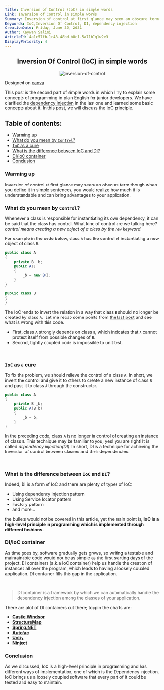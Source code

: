 ```yaml
---
Title: Inversion of Control (IoC) in simple words
Link: Inversion of Control in simple words
Summary: Inversion of control at first glance may seem an obscure term though when you define it in simple sentences, you would realize how much it is understandable and can bring advantages to your application. In this post, I tried explaining it as simple as and as understandable as possible for junior developers.
Keywords: IoC,Inversion Of Control, DI, dependency injection
CreationDate: Friday, June 25, 2021
Author: Kaywan Salimi
ArticleId: 4a1c57fb-1r48-48bd-b8c1-5a71b7q1w2e3
DisplayPeriority: 4
---
```


<div align="center">

## Inversion Of Control (IoC) in simple words

</div>

<div align="center">

  ![inversion-of-control](/data/Images/inversionOfControl1.png)
  <div class="post-date" style="text-align: left;">
    <span>Designed on</span>
    <a href="https://www.canva.com/"> canva</a>
 </div>
</div>

This post is the second part of simple words in which I try to explain some concepts of programming in plain English for junior developers. We have clarified the [dependency injection](https://silentexception.com/article/Dependency-injection-in-simple-words) in the last one and learned some basic concepts about it. In this post, we will discuss the IoC principle.

## Table of contents:

* [Warming up](#warming-up)
* [What do you mean by `Control`?](#what-do-you-mean-by-control)
* [`IoC` as a cure](#ioc-as-a-cure)
* [What is the difference between IoC and DI?](#what-is-the-difference-between-ioc-and-di)
* [DI/IoC container](#diioc-container)
* [Conclusion](#conclusion)


### Warming up
Inversion of control at first glance may seem an obscure term though when you define it in simple sentences, you would realize how much it is understandable and can bring advantages to your application. 

### What do you mean by `Control`?
Whenever a class is responsible for instantiating its own dependency, it can be said that the class has control. What kind of control are we talking here? *control means creating a new object of a class by the `new` keyword.*

For example in the code below, class `A` has the control of instantiating a new object of class `B`.
```csharp
public class A
{
	private B _b;
	public A()
	{
		_b = new B();
	}
}

public class B
{
}
```

The IoC tends to invert the relation in a way that class `B` should no longer be created by class `A`.  Let me recap some points from [the last post](https://silentexception.com/article/Dependency-injection-in-simple-words) and see what is wrong with this code.

* First, class `A` strongly depends on class `B`, which indicates that `A` cannot protect itself from possible changes of `B`. 
* Second, tightly coupled code is impossible to unit test. 

 
### `IoC` as a cure
To fix the problem, we should relieve the control of a class `A`. In short, we invert the control and give it to others to create a new instance of class `B` and pass it to class `A` through the constructor. 
```csharp
public class A
{
	private B _b;
	public A(B b)
	{
		_b = b;
	}
}

```
In the preceding code, class `A` is no longer in control of creating an instance of class `B`. This technique may be familiar to you; yes! you are right! It is called *dependency injection(DI)*. In short, DI is a technique for achieving the Inversion of control between classes and their dependencies.

 
### What is the difference between `IoC` and `DI`?
Indeed, DI is a form of IoC and there are plenty of types of IoC:

* Using dependency injection pattern
* Using Service locator pattern
* Factory pattern
* and more...

the bullets would not be covered in this article, yet the main point is, **IoC is a high-level principle in programming which is implemented through different fashions.**

### DI/IoC container
As time goes by, software gradually gets grows, so writing a testable and maintainable code would not be as simple as the first starting days of the project. DI containers (a.k.a IoC container) help us handle the creation of instances all over the program, which leads to having a loosely coupled application. DI container fills this gap in the application.

 
>DI container is a framework by which we can automatically handle the dependency injection among the classes of your application.

There are alot of DI containers out there; toppin the charts are:
* [**Castle Windsor**](http://www.castleproject.org/projects/windsor/)
* [**StructureMap**](http://structuremap.github.io/)
* [**Spring.NET**](http://www.springframework.net/)
* [**Autofac**](https://autofac.org/)
* [**Unity**](http://codeplex.com/unity)
* [**Ninject**](http://ninject.org/)

### Conclusion
As we discussed, IoC is a high-level principle in programming and has different ways of implementation, one of which is the Dependency Injection. IoC brings us a loosely coupled software that every part of it could be tested and easy to maintain.
